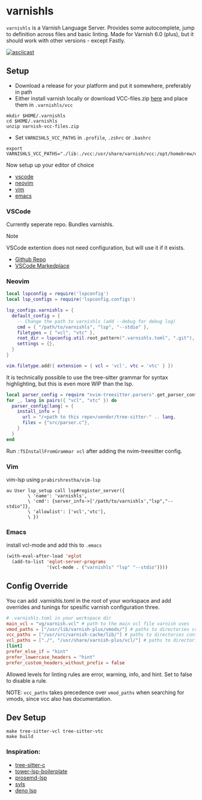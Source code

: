 # varnishls

`varnishls` is a Varnish Language Server. Provides some autocomplete, jump to definition across files and basic linting. Made for Varnish 6.0 (plus), but it should work with other versions - except Fastly.

[![asciicast](https://asciinema.org/a/575554.svg)](https://asciinema.org/a/575554)

## Setup

* Download a release for your platform and put it somewhere, preferably in path
* Either install varnish locally or download VCC-files.zip [here](https://github.com/auduny/vscode-vcl/releases/download/v0.10.0/varnish-vcc-files.zip) and place them in `.varnishls/vcc`


```shell
mkdir $HOME/.varnishls
cd $HOME/.varnishls
unzip varnish-vcc-files.zip
```

* Set `VARNISHLS_VCC_PATHS` in `.profile`, `.zshrc` or `.bashrc`

```shell
export VARNISHLS_VCC_PATHS="./lib:./vcc:/usr/share/varnish/vcc:/opt/homebrew/opt/varnish/share/varnish/vcc:$HOME/.varnishls/vcc/"
```

Now setup up your editor of choice 
* [vscode](#VSCode)
* [neovim](#Neovim)
* [vim](#Vim)
* [emacs](#Emacs)

### VSCode 

Currently seperate repo. Bundles varnishls.

> [!NOTE]
> VSCode extention does not need configuration, but will use it if it exists.

* [Github Repo](https://github.com/auduny/vscode-vcl)
* [VSCode Markedplace](https://marketplace.visualstudio.com/items?itemName=audun-ytterdal.varnish-configuration-language)

### Neovim

```lua
local lspconfig = require('lspconfig')
local lsp_configs = require('lspconfig.configs')

lsp_configs.varnishls = {
  default_config = {
    -- Change the path to varnishls (add --debug for debug log)
    cmd = { "/path/to/varnishls", "lsp", "--stdio" },
    filetypes = { "vcl", "vtc" },
    root_dir = lspconfig.util.root_pattern(".varnishls.toml", ".git"),
    settings = {},
  }
}

vim.filetype.add({ extension = { vcl = 'vcl', vtc = 'vtc' } })
```

It is technically possible to use the tree-sitter grammar for syntax highlighting, but this is even more WIP than the lsp.

```lua
local parser_config = require "nvim-treesitter.parsers".get_parser_configs()
for _, lang in pairs({ "vcl", "vtc" }) do
  parser_config[lang] = {
    install_info = {
      url = "/<path to this repo>/vendor/tree-sitter-" .. lang,
      files = {"src/parser.c"},
    }
  }
end
```

Run `:TSInstallFromGrammar vcl` after adding the nvim-treesitter config.

### Vim

vim-lsp using `prabirshrestha/vim-lsp`

```vim
au User lsp_setup call lsp#register_server({
        \ 'name': 'varnishls',
        \ 'cmd': {server_info->['/path/to/varnishls',"lsp","--stdio"]},
        \ 'allowlist': ['vcl','vtc'],
        \ })
```

### Emacs

install vcl-mode and add this to `.emacs`

```lisp
(with-eval-after-load 'eglot
  (add-to-list 'eglot-server-programs
               '(vcl-mode . ("varnishls" "lsp" "--stdio"))))
```

## Config Override

You can add .varnishls.toml in the root of your workspace and add overrides and tunings for spesific varnish configuration three. 

```toml
# .varnishls.toml in your workspace dir
main_vcl = "vg/varnish.vcl" # path to the main vcl file varnish uses
vmod_paths = ["/usr/lib/varnish-plus/vmods/"] # paths to directories containing your vmods (.so binaries)
vcc_paths = ["/usr/src/varnish-cache/lib/"] # paths to directories containing vcc files (vmod definition files)
vcl_paths = ["./", "/usr/share/varnish-plus/vcl/"] # paths to directories containing vcl (default ./)
[lint]
prefer_else_if = "hint"
prefer_lowercase_headers = "hint"
prefer_custom_headers_without_prefix = false
```

Allowed levels for linting rules are error, warning, info, and hint. Set to false to disable a rule.

NOTE: `vcc_paths` takes precedence over `vmod_paths` when searching for vmods, since vcc also has documentation.


## Dev Setup

```
make tree-sitter-vcl tree-sitter-vtc
make build
```



### Inspiration:

- [tree-sitter-c](https://github.com/tree-sitter/tree-sitter-c/blob/master/grammar.js)
- [tower-lsp-boilerplate](https://github.com/IWANABETHATGUY/tower-lsp-boilerplate)
- [prosemd-lsp](https://github.com/kitten/prosemd-lsp)
- [svls](https://github.com/dalance/svls)
- [deno lsp](https://github.com/denoland/deno/tree/main/cli/lsp)
